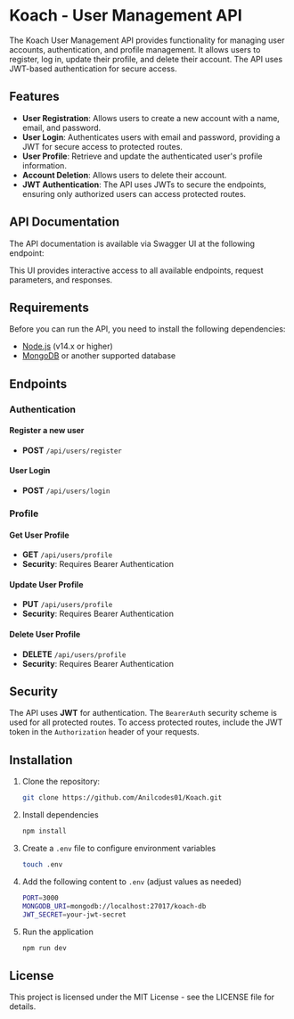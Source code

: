 
# Koach - User Management API

The Koach User Management API provides functionality for managing user accounts, authentication, and profile management. It allows users to register, log in, update their profile, and delete their account. The API uses JWT-based authentication for secure access.

## Features

- **User Registration**: Allows users to create a new account with a name, email, and password.
- **User Login**: Authenticates users with email and password, providing a JWT for secure access to protected routes.
- **User Profile**: Retrieve and update the authenticated user's profile information.
- **Account Deletion**: Allows users to delete their account.
- **JWT Authentication**: The API uses JWTs to secure the endpoints, ensuring only authorized users can access protected routes.

## API Documentation

The API documentation is available via Swagger UI at the following endpoint:


This UI provides interactive access to all available endpoints, request parameters, and responses.

## Requirements

Before you can run the API, you need to install the following dependencies:

- [Node.js](https://nodejs.org/en/) (v14.x or higher)
- [MongoDB](https://www.mongodb.com/try/download/community) or another supported database

## Endpoints

### Authentication

#### Register a new user
-   **POST** `/api/users/register`


#### User Login

-   **POST** `/api/users/login`


### Profile

#### Get User Profile

-   **GET** `/api/users/profile`
-   **Security**: Requires Bearer Authentication


#### Update User Profile

-   **PUT** `/api/users/profile`
-   **Security**: Requires Bearer Authentication


#### Delete User Profile

-   **DELETE** `/api/users/profile`
-   **Security**: Requires Bearer Authentication


## Security

The API uses **JWT** for authentication. The `BearerAuth` security scheme is used for all protected routes. To access protected routes, include the JWT token in the `Authorization` header of your requests.

## Installation

1. Clone the repository:

   ```bash
   git clone https://github.com/Anilcodes01/Koach.git
2. Install dependencies
   ```bash
   npm install
3. Create a `.env` file to configure environment variables
      ```bash
   touch .env
4. Add the following content to `.env` (adjust values as needed)
      ```bash
      PORT=3000 
      MONGODB_URI=mongodb://localhost:27017/koach-db 
      JWT_SECRET=your-jwt-secret
5. Run the application
     ```bash
     npm run dev
## License

This project is licensed under the MIT License - see the LICENSE file for details.
